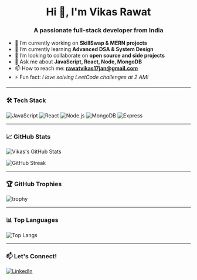 <h1 align="center">Hi 👋, I'm Vikas Rawat</h1>
<h3 align="center">A passionate full-stack developer from India</h3>

- 🔭 I’m currently working on **SkillSwap & MERN projects**
- 🌱 I’m currently learning **Advanced DSA & System Design**
- 👯 I’m looking to collaborate on **open source and side projects**
- 💬 Ask me about **JavaScript, React, Node, MongoDB**
- 📫 How to reach me: **rawatvikas17jan@gmail.com**
- ⚡ Fun fact: *I love solving LeetCode challenges at 2 AM!*

---

### 🛠️ Tech Stack
![JavaScript](https://img.shields.io/badge/-JavaScript-black?style=flat-square&logo=javascript)
![React](https://img.shields.io/badge/-React-black?style=flat-square&logo=react)
![Node.js](https://img.shields.io/badge/-Node.js-black?style=flat-square&logo=node.js)
![MongoDB](https://img.shields.io/badge/-MongoDB-black?style=flat-square&logo=mongodb)
![Express](https://img.shields.io/badge/-Express-black?style=flat-square&logo=express)

---

### 📈 GitHub Stats
![Vikas's GitHub Stats](https://github-readme-stats.vercel.app/api?username=vikasRawat17&show_icons=true&theme=radical)

![GitHub Streak](https://github-readme-streak-stats.herokuapp.com/?user=vikasRawat17&theme=radical)

---

### 🏆 GitHub Trophies
![trophy](https://github-profile-trophy.vercel.app/?username=vikasRawat17&theme=onedark)

---

### 📊 Top Languages
![Top Langs](https://github-readme-stats.vercel.app/api/top-langs/?username=vikasRawat17&layout=compact&theme=radical)

---

### 📫 Let's Connect!
[![LinkedIn](https://img.shields.io/badge/LinkedIn-blue?style=flat&logo=linkedin)](https://linkedin.com/in/vikasrawat17)
